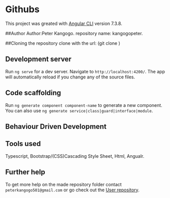 # Githubs

This project was greated with [Angular CLI](https://github.com/angular/angular-cli) version 7.3.8.

##Author
Author:Peter Kangogo.
repository name: kangogopeter.

##Cloning the repository
clone with the url: (git clone  ) 

## Development server

Run `ng serve` for a dev server. Navigate to `http://localhost:4200/`. The app will automatically reload if you change any of the source files.

## Code scaffolding

Run `ng generate component component-name` to generate a new component. You can also use `ng generate service|class|guard|interface|module`.

## Behaviour Driven Development


## Tools used
Typescript,
Bootstrap/(CSS)Cascading Style Sheet,
Html,
Angualr.

## Further help

To get more help on the made repository folder contact `peterkangogo501@gmail.com` or go check out the [User repository](https://).
